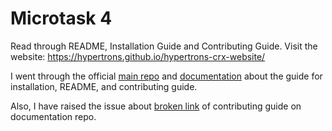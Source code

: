 # Microtask 4

Read through README, Installation Guide and Contributing Guide. Visit the website: https://hypertrons.github.io/hypertrons-crx-website/

I went through the official [main repo](https://github.com/hypertrons/hypertrons-crx) and [documentation](https://github.com/hypertrons/hypertrons-crx-website) about the guide for installation, README, and contributing guide.

Also, I have raised the issue about [broken link](https://github.com/hypertrons/hypertrons-crx-website/issues/10) of contributing guide on documentation repo.
